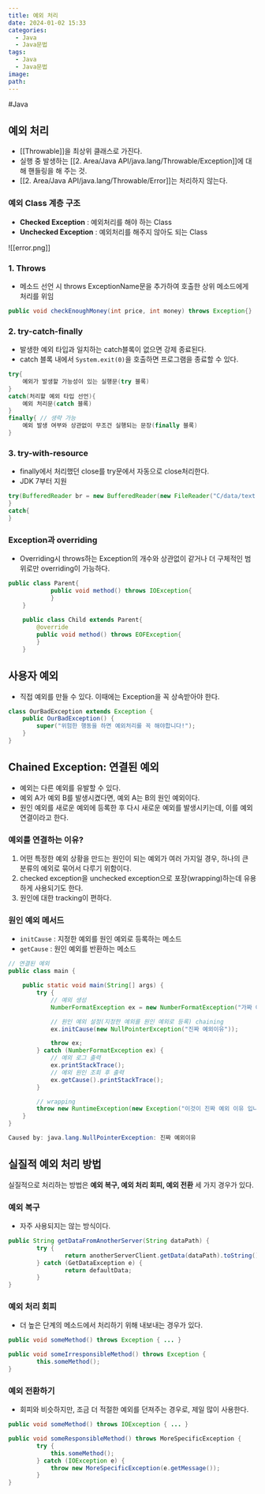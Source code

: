 ```yaml
---
title: 예외 처리
date: 2024-01-02 15:33
categories:
  - Java
  - Java문법
tags:
  - Java
  - Java문법
image: 
path:
---
```

#Java 

## 예외 처리
+ [[Throwable]]을 최상위 클래스로 가진다.
+ 실행 중 발생하는 [[2. Area/Java API/java.lang/Throwable/Exception]]에 대해 핸들링을 해 주는 것.
+ [[2. Area/Java API/java.lang/Throwable/Error]]는 처리하지 않는다.
### 예외 Class 계층 구조
- **Checked Exception** : 예외처리를 해야 하는 Class
- **Unchecked Exception** : 예외처리를 해주지 않아도 되는 Class

![[error.png]]
### 1. Throws
+ 메소드 선언 시 throws ExceptionName문을 추가하여 호출한 상위 메소드에게 처리를 위임
```java
public void checkEnoughMoney(int price, int money) throws Exception{}
```

### 2. try-catch-finally
+ 발생한 예외 타입과 일치하는 catch블록이 없으면 강제 종료된다.
+ catch 블록 내에서 ```System.exit(0)```을 호출하면 프로그램을 종료할 수 있다.
```java
try{
	예외가 발생할 가능성이 있는 실행문(try 블록)
}
catch(처리할 예외 타입 선언){
	예외 처리문(catch 블록)
}
finally{ // 생략 가능
	예외 발생 여부와 상관없이 무조건 실행되는 문장(finally 블록)
}
```

### 3. try-with-resource
- finally에서 처리했던 close를 try문에서 자동으로 close처리한다.
- JDK 7부터 지원
```java
try(BufferedReader br = new BufferedReader(new FileReader("C/data/text.txt"))){
}
catch{
}
```

### Exception과 overriding
- Overriding시 throws하는 Exception의 개수와 상관없이 같거나 더 구체적인 범위로만 overriding이 가능하다.

```java
public class Parent{
			public void method() throws IOException{
			}
	}
	
	public class Child extends Parent{
		@override
		public void method() throws EOFException{
		}
	}
```

## 사용자 예외
+ 직접 예외를 만들 수 있다. 이때에는 Exception을 꼭 상속받아야 한다.

```java
class OurBadException extends Exception {
	public OurBadException() {
		super("위험한 행동을 하면 예외처리를 꼭 해야합니다!");
	}
}

```

## Chained Exception: 연결된 예외
+ 예외는 다른 예외를 유발할 수 있다.
+ 예외 A가 예외 B를 발생시켰다면, 예외 A는 B의 원인 예외이다.
+ 원인 예외를 새로운 예외에 등록한 후 다시 새로운 예외를 발생시키는데, 이를 예외 연결이라고 한다.

### 예외를 연결하는 이유?
1. 어떤 특정한 예외 상황을 만드는 원인이 되는 예외가 여러 가지일 경우, 하나의 큰 분류의 예외로 묶어서 다루기 위함이다.
2. checked exception을 unchecked exception으로 포장(wrapping)하는데 유용하게 사용되기도 한다.
3. 원인에 대한 tracking이 편하다.

### 원인 예외 메서드
+ `initCause` : 지정한 예외를 원인 예외로 등록하는 메소드
+ `getCause` : 원인 예외를 반환하는 메소드

```java
// 연결된 예외 
public class main {

    public static void main(String[] args) {
        try {
            // 예외 생성
            NumberFormatException ex = new NumberFormatException("가짜 예외이유");

            // 원인 예외 설정(지정한 예외를 원인 예외로 등록) chaining
            ex.initCause(new NullPointerException("진짜 예외이유"));

            throw ex;
        } catch (NumberFormatException ex) {
            // 예외 로그 출력
            ex.printStackTrace();
            // 예외 원인 조회 후 출력
            ex.getCause().printStackTrace();
        }

        // wrapping
        throw new RuntimeException(new Exception("이것이 진짜 예외 이유 입니다."));
    }
}

Caused by: java.lang.NullPointerException: 진짜 예외이유
```

## 실질적 예외 처리 방법
실질적으로 처리하는 방법은 **예외 복구, 예외 처리 회피, 예외 전환** 세 가지 경우가 있다.

### 예외 복구
+ 자주 사용되지는 않는 방식이다.

```java
public String getDataFromAnotherServer(String dataPath) {
		try {
				return anotherServerClient.getData(dataPath).toString();
		} catch (GetDataException e) {
				return defaultData;
		}
}
```

### 예외 처리 회피
+ 더 높은 단계의 메소드에서 처리하기 위해 내보내는 경우가 있다.

```java
public void someMethod() throws Exception { ... }

public void someIrresponsibleMethod() throws Exception {
		this.someMethod();
}
```

### 예외 전환하기
+ 회피와 비슷하지만, 조금 더 적절한 예외를 던져주는 경우로, 제일 많이 사용한다.

```java
public void someMethod() throws IOException { ... }

public void someResponsibleMethod() throws MoreSpecificException {
		try {
			this.someMethod();
		} catch (IOException e) {
			throw new MoreSpecificException(e.getMessage());
		}
}
```